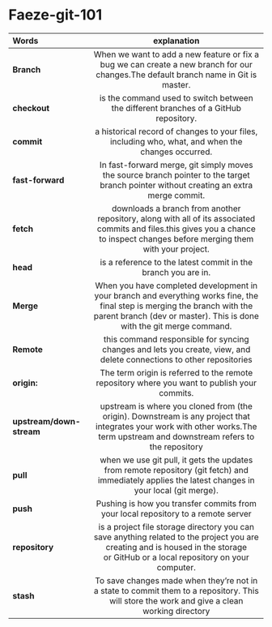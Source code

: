 # Faeze-git-101
| Words | explanation|
| :------------ |:---------------:|
|**Branch**|When we want to add a new feature or fix a bug we can create a new branch for our changes.The default branch name in Git is master.|
|**checkout**|is the command used to switch between the different branches of a GitHub repository.|
|**commit**| a historical record of changes to your files, including who, what, and when the changes occurred.|
|**fast-forward**| In fast-forward merge, git simply moves the source branch pointer to the target branch pointer without creating an extra merge commit. |
|**fetch**|downloads a branch from another repository, along with all of its associated commits and files.this gives you a chance to inspect changes before merging them with your project. |
|**head**| is a reference to the latest commit in the branch you are in.|
|**Merge**|When you have completed development in your branch and everything works fine, the final step is merging the branch with the parent branch (dev or master). This is done with the git merge command. |
|**Remote**|this command responsible for syncing changes and lets you create, view, and delete connections to other repositories  |
|**origin:**|The term origin is referred to the remote repository where you want to publish your commits.|
|**upstream/down-stream**|upstream is where you cloned from (the origin). Downstream is any project that integrates your work with other works.The term upstream and downstream refers to the repository |
|**pull**|when we use git pull, it gets the updates from remote repository (git fetch) and immediately applies the latest changes in your local (git merge).|
|**push**| Pushing is how you transfer commits from your local repository to a remote server  |
|**repository**|is a project file storage directory you can save anything related to the project you are creating and is housed in the storage or GitHub or a local repository on your computer.| 
|**stash**|To save changes made when they’re not in a state to commit them to a repository. This will store the work and give a clean working directory|


